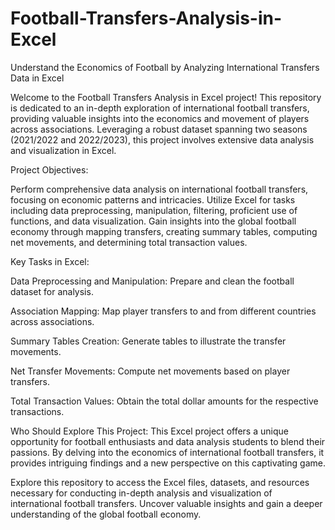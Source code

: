 # Football-Transfers-Analysis-in-Excel

Understand the Economics of Football by Analyzing International Transfers Data in Excel

Welcome to the Football Transfers Analysis in Excel project! This repository is dedicated to an in-depth exploration of international football transfers, providing valuable insights into the economics and movement of players across associations. Leveraging a robust dataset spanning two seasons (2021/2022 and 2022/2023), this project involves extensive data analysis and visualization in Excel.

Project Objectives:

Perform comprehensive data analysis on international football transfers, focusing on economic patterns and intricacies.
Utilize Excel for tasks including data preprocessing, manipulation, filtering, proficient use of functions, and data visualization.
Gain insights into the global football economy through mapping transfers, creating summary tables, computing net movements, and determining total transaction values.

Key Tasks in Excel:

Data Preprocessing and Manipulation:
Prepare and clean the football dataset for analysis.

Association Mapping:
Map player transfers to and from different countries across associations.

Summary Tables Creation:
Generate tables to illustrate the transfer movements.

Net Transfer Movements:
Compute net movements based on player transfers.

Total Transaction Values:
Obtain the total dollar amounts for the respective transactions.

Who Should Explore This Project:
This Excel project offers a unique opportunity for football enthusiasts and data analysis students to blend their passions. By delving into the economics of international football transfers, it provides intriguing findings and a new perspective on this captivating game.

Explore this repository to access the Excel files, datasets, and resources necessary for conducting in-depth analysis and visualization of international football transfers. Uncover valuable insights and gain a deeper understanding of the global football economy.
